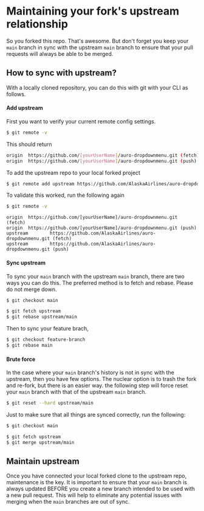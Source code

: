 # Maintaining your fork's upstream relationship

So you forked this repo. That's awesome. But don't forget you keep your `main` branch in sync with the upstream `main` branch to ensure that your pull requests will always be able to be merged.

## How to sync with upstream?

With a locally cloned repository, you can do this with git with your CLI as follows.

#### Add upstream

First you want to verify your current remote config settings.

```bash
$ git remote -v
```

This should return

```bash
origin  https://github.com/[yourUserName]/auro-dropdownmenu.git (fetch)
origin  https://github.com/[yourUserName]/auro-dropdownmenu.git (push)
```

To add the upstream repo to your local forked project

```bash
$ git remote add upstream https://github.com/AlaskaAirlines/auro-dropdownmenu.git
```

To validate this worked, run the following again

```bash
$ git remote -v
```

```
origin  https://github.com/[yourUserName]/auro-dropdownmenu.git (fetch)
origin  https://github.com/[yourUserName]/auro-dropdownmenu.git (push)
upstream        https://github.com/AlaskaAirlines/auro-dropdownmenu.git (fetch)
upstream        https://github.com/AlaskaAirlines/auro-dropdownmenu.git (push)
```

#### Sync upstream

To sync your `main` branch with the upstream `main` branch, there are two ways you can do this. The preferred method is to fetch and rebase. Please do not merge down.

```bash
$ git checkout main

$ git fetch upstream
$ git rebase upstream/main
```

Then to sync your feature brach,

```bash
$ git checkout feature-branch
$ git rebase main
```

#### Brute force

In the case where your `main` branch's history is not in sync with the upstream, then you have few options. The nuclear option is to trash the fork and re-fork, but there is an easier way. the following step will force reset your `main` branch with that of the upstream `main` branch.

```bash
$ git reset --hard upstream/main
```

Just to make sure that all things are synced correctly, run the following:

```bash
$ git checkout main

$ git fetch upstream
$ git merge upstream/main
```

## Maintain upstream

Once you have connected your local forked clone to the upstream repo, maintenance is the key. It is important to ensure that your `main` branch is always updated BEFORE you create a new branch intended to be used with a new pull request. This will help to eliminate any potential issues with merging when the `main` branches are out of sync.
